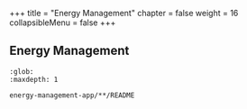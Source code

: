 +++
title = "Energy Management"
chapter = false
weight = 16
collapsibleMenu = false
+++

## Energy Management

```{toctree}
:glob:
:maxdepth: 1

energy-management-app/**/README
```
